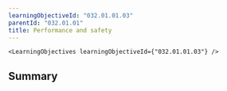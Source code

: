 ```yaml
---
learningObjectiveId: "032.01.01.03"
parentId: "032.01.01"
title: Performance and safety
---
```


```tsx eval
<LearningObjectives learningObjectiveId={"032.01.01.03"} />
```

## Summary
